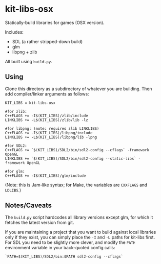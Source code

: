 # kit-libs-osx

Statically-build libraries for games (OSX version).

Includes:
- SDL (a rather stripped-down build)
- glm
- libpng + zlib

All built using `build.py`.

## Using

Clone this directory as a subdirectory of whatever you are building.
Then add compiler/linker arguments as follows:
```
KIT_LIBS = kit-libs-osx

#for zlib:
C++FLAGS += -I$(KIT_LIBS)/zlib/include
LINKLIBS += -L$(KIT_LIBS)/zlib/lib -lz

#for libpng: (note: requires zlib LINKLIBS)
C++FLAGS += -I$(KIT_LIBS)/libpng/include
LINKLIBS += -L$(KIT_LIBS)/libpng/lib -lpng

#for SDL2:
C++FLAGS += `$(KIT_LIBS)/SDL2/bin/sdl2-config --cflags` -framework OpenGL
LINKLIBS += `$(KIT_LIBS)/SDL2/bin/sdl2-config --static-libs` -framework OpenGL

#for glm:
C++FLAGS += -I$(KIT_LIBS)/glm/include
```

(Note: this is Jam-like syntax; for Make, the variables are `CXXFLAGS` and `LDLIBS`.)

## Notes/Caveats

The `build.py` script hardcodes all library versions except glm, for which it fetches the latest version from git.

If you are maintaining a project that you want to build against local libraries only if they exist, you can simply place the `-I` and `-L` paths for kit-libs first.
For SDL you need to be slightly more clever, and modify the `PATH` environment variable in your back-quoted config calls:
```
`PATH=$(KIT_LIBS)/SDL2/bin:$PATH sdl2-config --cflags`
```
